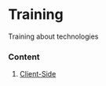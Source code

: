 # Training 

Training about technologies

### Content

 <!-- 1. [Trainings](https://willyamalmeida.github.io/training/en/index.html) -->

 <!-- 2. [Client-Side](https://willyamalmeida.github.io/training/en/client-side/index.html) -->

 1. [Client-Side](https://willyamalmeida.github.io/training/pt/client-side/index.html)

